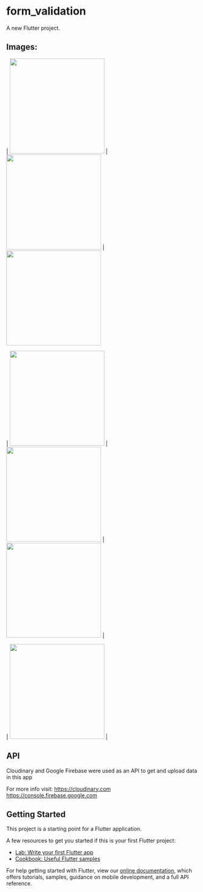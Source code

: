 # form_validation

A new Flutter project.

## Images:

| <img src="https://user-images.githubusercontent.com/65097437/94883113-6f2b1300-042f-11eb-99ce-c018120ce9ee.jpg" width="250"> | <img src="https://user-images.githubusercontent.com/65097437/94883116-6fc3a980-042f-11eb-8fd7-860a30fa7971.jpg" width="250"> | <img src="https://user-images.githubusercontent.com/65097437/94883117-6fc3a980-042f-11eb-97f3-6b924c7ab126.jpg" width="250"> 

| <img src="https://user-images.githubusercontent.com/65097437/94883118-6fc3a980-042f-11eb-80c2-f880481f277b.jpg" width="250"> | <img src="https://user-images.githubusercontent.com/65097437/94883121-705c4000-042f-11eb-90c3-0a2fd328d1b8.jpg" width="250"> | <img src="https://user-images.githubusercontent.com/65097437/94883123-705c4000-042f-11eb-82fc-e957170b9b9f.jpg" width="250"> |

| <img src="https://user-images.githubusercontent.com/65097437/94883125-70f4d680-042f-11eb-8466-19f32781b3b4.jpg" width="250"> |

## API

Cloudinary and Google Firebase were used as an API to get and upload data in this app

For more info visit:
https://cloudinary.com
https://console.firebase.google.com

## Getting Started

This project is a starting point for a Flutter application.

A few resources to get you started if this is your first Flutter project:

- [Lab: Write your first Flutter app](https://flutter.dev/docs/get-started/codelab)
- [Cookbook: Useful Flutter samples](https://flutter.dev/docs/cookbook)

For help getting started with Flutter, view our
[online documentation](https://flutter.dev/docs), which offers tutorials,
samples, guidance on mobile development, and a full API reference.

